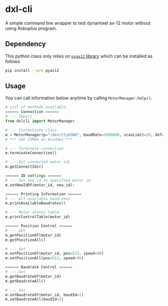 # dxl-cli

A simple command line wrapper to test dynamixel ax-12 motor without using Roboplus program.

## Dependency

This python class only relies on [`pyax12` library](https://github.com/jeremiedecock/pyax12) which can be installed as follows

```sh
pip install --pre pyax12
```

## Usage

You can call information below anytime by calling `MotorManager.help()`.

```python
# List of methods available.
====== Connection ======
# --- Import
from dxlcli import MotorManager

# --- Instantiate class
m = MotorManager(p="/dev/ttyUSB0", baudRate=1000000, scanLimit=20, defaultSpeed=90)
# *** USE COMXX on Windows ***

# --- Terminate connection
m.terminateConnection()

# --- Get connected motor ids
m.getConnectIds()

====== ID settings ======
# --- Set new id to specified motor id
m.setNewIdOf(motor_id, new_id):

====== Printing Information ======
# --- All available baudrates
m.printAvailableBaudrates()

# --- Motor status table
m.printControlTable(motor_id)

====== Position Control ======
# --- Get
m.getPositionOf(motor_id)
m.getPositionAll()

# --- Set
m.setPositionOf(motor_id, pos=512, speed=90)
m.setPositionAll(pos=512, speed=90)

====== Baudrate Control ======
# --- Get
m.getBaudrateOf(motor_id)
m.getBaudrateAll()

# --- Set
m.setBaudrateOf(motor_id, baudId=1)
m.setBaudrateAll(baudId=1)
```